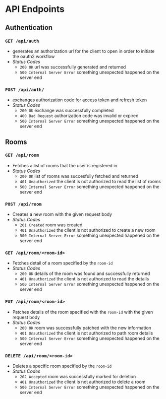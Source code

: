 # API Endpoints

## Authentication
### `GET /api/auth`
  - generates an authorization url for the client to open in order to initiate the oauth2 workflow
  - *Status Codes*
    - `200 OK` url was successfully generated and returned
    - `500 Internal Server Error` something unexpected happened on the server end

### `POST /api/auth/`
  - exchanges authorization code for access token and refresh token
  - *Status Codes*
    - `200 OK` exchange was successfully completed
    - `400 Bad Request` authorization code was invalid or expired
    - `500 Internal Server Error` something unexpected happened on the server end

## Rooms
### `GET /api/room`
  - Fetches a list of rooms that the user is registered in
  - *Status Codes*
    - `200 OK` list of rooms was succesfully fetched and returned
    - `401 Unauthorized` the client is not authorized to read the list of rooms
    - `500 Internal Server Error` something unexpected happened on the server end  

### `POST /api/room`
  - Creates a new room with the given request body
  - *Status Codes*
    - `201 Created` room was created
    - `401 Unauthorized` the client is not authorized to create a new room
    - `500 Internal Server Error` something unexpected happened on the server end

### `GET /api/room/<room-id>`
  - Fetches detail of a room specified by the `room-id`
  - *Status Codes*
    - `200 OK` details of the room was found and successfully returned
    - `401 Unauthorized` the client is not authorized to read the details
    - `500 Internal Server Error` something unexpected happened on the server end

### `PUT /api/room/<room-id>`
  - Patches details of the room specified with the `room-id` with the given request body
  - *Status Codes*
    - `200 OK` room was successfully patched with the new information
    - `401 Unauthorized` the client is not authorized to path room details
    - `500 Internal Server Error` something unexpected happened on the server end

### `DELETE /api/room/<room-id>`
  - Deletes a specific room specified by the `room-id`
  - *Status Codes*
    - `202 Accepted` room was successfully marked for deletion
    - `401 Unauthorized` the client is not authorized to delete a room
    - `500 Internal Server Error` something unexpected happened on the server end